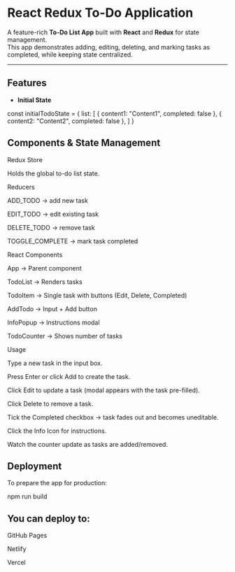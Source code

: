 
# React Redux To-Do Application

A feature-rich **To-Do List App** built with **React** and **Redux** for state management.  
This app demonstrates adding, editing, deleting, and marking tasks as completed, while keeping state centralized.

---

##  Features

-  **Initial State**
  
  const initialTodoState = {
    list: [
      { content1: "Content1", completed: false },
      { content2: "Content2", completed: false },
    ]
  }
## Components & State Management

Redux Store

Holds the global to-do list state.

Reducers

ADD_TODO → add new task

EDIT_TODO → edit existing task

DELETE_TODO → remove task

TOGGLE_COMPLETE → mark task completed

React Components

App → Parent component

TodoList → Renders tasks

TodoItem → Single task with buttons (Edit, Delete, Completed)

AddTodo → Input + Add button

InfoPopup → Instructions modal

TodoCounter → Shows number of tasks

 Usage

Type a new task in the input box.

Press Enter or click Add to create the task.

Click Edit to update a task (modal appears with the task pre-filled).

Click Delete to remove a task.

Tick the Completed checkbox → task fades out and becomes uneditable.

Click the  Info Icon for instructions.

Watch the counter update as tasks are added/removed.

## Deployment

To prepare the app for production:

npm run build


## You can deploy to:

GitHub Pages

Netlify

Vercel

